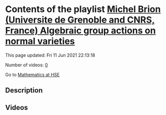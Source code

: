 # Contents of the playlist [Michel Brion (Universite de Grenoble and CNRS, France)  Algebraic group actions on normal varieties](https://www.youtube.com/playlist?list=PLq3E5oubNNoAMQ2W9wEWNc6OHs-3ehpIm)

This page updated: Fri 11 Jun 2021 22:13:18

Number of videos: [0](#videos)

Go to [Mathematics at HSE](../README.md)

## Description



## Videos

